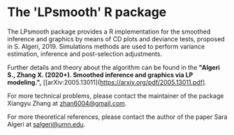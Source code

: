 # The 'LPsmooth' R package
The LPsmooth package provides a R implementation for the smoothed inference and graphics by means of CD plots and deviance tests, proposed in S. Algeri, 2019. Simulations methods are used to perform variance estimation, inference and post-selection adjustments. 

Further details and theory about the algorithm can be found in the **"Algeri S., Zhang X. (2020+).  Smoothed inference and graphics via LP modeling.",** [[arXiv:2005.13011](https://arxiv.org/pdf/2005.13011.pdf].

For more technical problems, please contact the maintainer of the package Xiangyu Zhang at zhan6004@gmail.com.

For more theoretical references, please contact the author of the paper Sara Algeri at salgeri@umn.edu.
